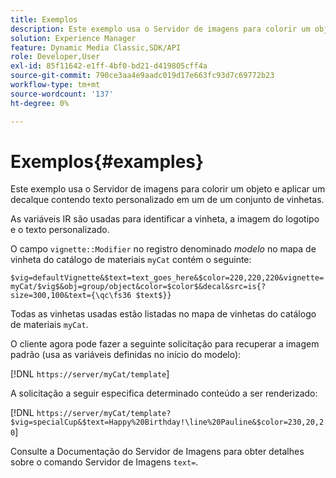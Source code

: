 ```yaml
---
title: Exemplos
description: Este exemplo usa o Servidor de imagens para colorir um objeto e aplicar um decalque contendo texto personalizado em um de um conjunto de vinhetas.
solution: Experience Manager
feature: Dynamic Media Classic,SDK/API
role: Developer,User
exl-id: 85f11642-e1ff-4bf0-bd21-d419805cff4a
source-git-commit: 790ce3aa4e9aadc019d17e663fc93d7c69772b23
workflow-type: tm+mt
source-wordcount: '137'
ht-degree: 0%

---
```


# Exemplos{#examples}

Este exemplo usa o Servidor de imagens para colorir um objeto e aplicar um decalque contendo texto personalizado em um de um conjunto de vinhetas.

As variáveis IR são usadas para identificar a vinheta, a imagem do logotipo e o texto personalizado.

O campo `vignette::Modifier` no registro denominado *modelo* no mapa de vinheta do catálogo de materiais `myCat` contém o seguinte:

`$vig=defaultVignette&$text=text_goes_here&$color=220,220,220&vignette=myCat/$vig$&obj=group/object&color=$color$&decal&src=is{?size=300,100&text={\qc\fs36 $text$}}`

Todas as vinhetas usadas estão listadas no mapa de vinhetas do catálogo de materiais `myCat`.

O cliente agora pode fazer a seguinte solicitação para recuperar a imagem padrão (usa as variáveis definidas no início do modelo):

[!DNL `https://server/myCat/template`]

A solicitação a seguir especifica determinado conteúdo a ser renderizado:

[!DNL `https://server/myCat/template?$vig=specialCup&$text=Happy%20Birthday!\line%20Pauline&$color=230,20,20`]

Consulte a Documentação do Servidor de Imagens para obter detalhes sobre o comando Servidor de Imagens `text=`.
